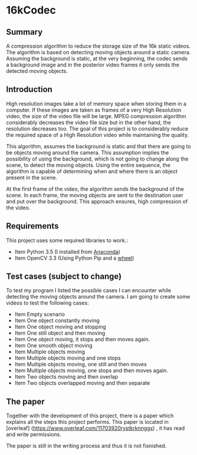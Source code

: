 # 16kCodec

## Summary
A compression algorithm to reduce the storage size of the 16k static videos. The algorithm is based on detecting moving objects around a static camera.
Assuming the background is static, at the very beginning, the codec sends a background image and in the posterior video frames it only sends the detected moving objects.


## Introduction
High resolution images take a lot of memory space when storing them in a computer. If these images are taken as frames of a very High Resolution video, the size of the video file will be large.
MPEG compression algorithm considerably decreases the video file size but in the other hand, the resolution decreases too. The goal of this project is to considerably reduce the required space of a High Resolution video
while maintaining the quality.

This algorithm, assumes the background is static and that there are going to be objects moving around the camera. This assumption implies the possibility of using the background, which is not going to change along the scene, to 
detect the moving objects. Using the entire sequence, the algorithm is capable of determining when and where there is an object present in the scene. 

At the first frame of the video, the algorithm sends the background of the scene. In each frame, the moving objects are sent to the destination user and put over the background. This approach ensures, 
high compression of the video.


## Requirements
This project uses some required libraries to work.:

* Item Python 3.5 (I installed from [Anaconda](https://www.anaconda.com/download/))
* Item OpenCV 3.3 (Using Python Pip and a [wheel](http://www.lfd.uci.edu/~gohlke/pythonlibs/#opencv))



## Test cases (subject to change)
To test my program I listed the possible cases I can encounter while detecting the moving objects around the camera. I am going to create some videos to test the following cases:

* Item Empty scenario
* Item One object constantly moving
* Item One object moving and stopping
* Item One still object and then moving
* Item One object moving, it stops and then moves again.
* Item One smooth object moving
* Item Multiple objects moving
* Item Multiple objects moving and one stops
* Item Multiple objects moving, one still and then moves
* Item Multiple objects moving, one stops and then moves again.
* Item Two objects moving and then overlap
* Item Two objects overlapped moving and then separate 



## The paper
Together with the development of this project, there is a paper which explains all the steps this project performs. This paper is located in [overleaf] (https://www.overleaf.com/11703920rystkrknnggx) , it has read and write
permissions.

The paper is still in the writing process and thus it is not fisnished.
